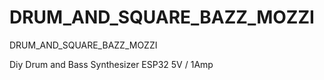 # DRUM_AND_SQUARE_BAZZ_MOZZI
DRUM_AND_SQUARE_BAZZ_MOZZI

Diy Drum and Bass Synthesizer ESP32
5V / 1Amp

